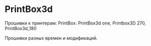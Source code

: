 # PrintBox3d

Прошивки к принтерам:
PrintBox: PrintBox3d one, Printbox3D 270, PrintBox3d_180


Прошивки разных времен и модификаций.
